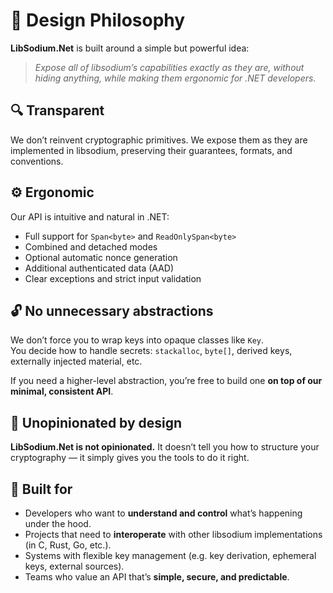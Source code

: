 # 🧭 Design Philosophy

**LibSodium.Net** is built around a simple but powerful idea:  
> _Expose all of libsodium’s capabilities exactly as they are, without hiding anything, while making them ergonomic for .NET developers._

## 🔍 Transparent
We don’t reinvent cryptographic primitives. We expose them as they are implemented in libsodium, preserving their guarantees, formats, and conventions.

## ⚙️ Ergonomic
Our API is intuitive and natural in .NET:
- Full support for `Span<byte>` and `ReadOnlySpan<byte>`
- Combined and detached modes
- Optional automatic nonce generation
- Additional authenticated data (AAD)
- Clear exceptions and strict input validation

## 🔓 No unnecessary abstractions
We don’t force you to wrap keys into opaque classes like `Key`.  
You decide how to handle secrets: `stackalloc`, `byte[]`, derived keys, externally injected material, etc.

If you need a higher-level abstraction, you’re free to build one **on top of our minimal, consistent API**.

## 🎯 Unopinionated by design
**LibSodium.Net is not opinionated.** It doesn’t tell you how to structure your cryptography — it simply gives you the tools to do it right.

## 🧪 Built for

- Developers who want to **understand and control** what’s happening under the hood.
- Projects that need to **interoperate** with other libsodium implementations (in C, Rust, Go, etc.).
- Systems with flexible key management (e.g. key derivation, ephemeral keys, external sources).
- Teams who value an API that’s **simple, secure, and predictable**.